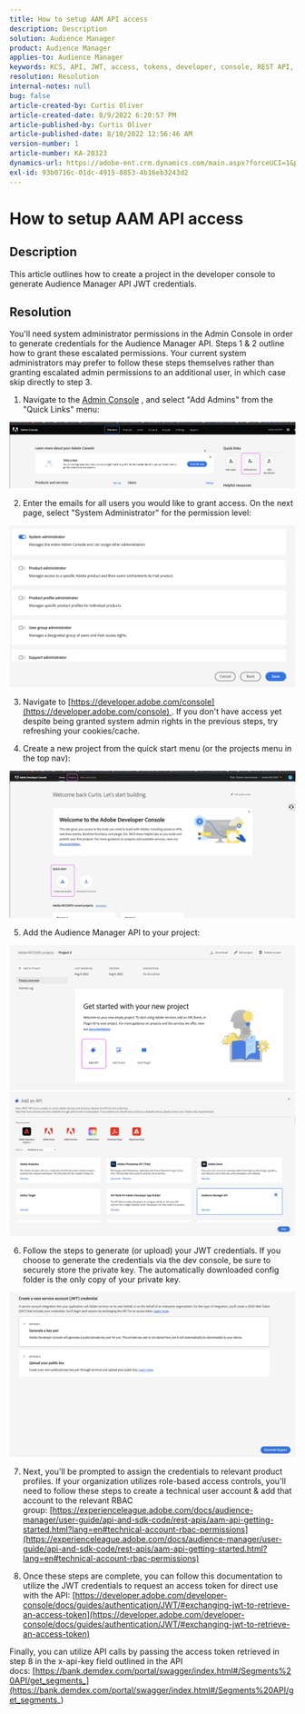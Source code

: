 ```yaml
---
title: How to setup AAM API access
description: Description
solution: Audience Manager
product: Audience Manager
applies-to: Audience Manager
keywords: KCS, API, JWT, access, tokens, developer, console, REST API, REST
resolution: Resolution
internal-notes: null
bug: false
article-created-by: Curtis Oliver
article-created-date: 8/9/2022 6:20:57 PM
article-published-by: Curtis Oliver
article-published-date: 8/10/2022 12:56:46 AM
version-number: 1
article-number: KA-20323
dynamics-url: https://adobe-ent.crm.dynamics.com/main.aspx?forceUCI=1&pagetype=entityrecord&etn=knowledgearticle&id=5670c6fc-0f18-ed11-b83e-0022480868ff
exl-id: 93b0716c-01dc-4915-8853-4b16eb3243d2
---
```

# How to setup AAM API access

## Description


This article outlines how to create a project in the developer console to generate Audience Manager API JWT credentials.


## Resolution


You'll need system administrator permissions in the Admin Console in order to generate credentials for the Audience Manager API. Steps 1 & 2 outline how to grant these escalated permissions. Your current system administrators may prefer to follow these steps themselves rather than granting escalated admin permissions to an additional user, in which case skip directly to step 3.

1) Navigate to the [Admin Console](https://adminconsole.adobe.com/) , and select "Add Admins" from the "Quick Links" menu:

![](assets/27c759f0-4418-ed11-b83e-0022480868ff.png)

2) Enter the emails for all users you would like to grant access. On the next page, select "System Administrator" for the permission level:

![](assets/4eaf764b-4518-ed11-b83e-0022480868ff.png)

3) Navigate to [https://developer.adobe.com/console](https://developer.adobe.com/console) . If you don't have access yet despite being granted system admin rights in the previous steps, try refreshing your cookies/cache.

4) Create a new project from the quick start menu (or the projects menu in the top nav):

![](assets/363a9d79-1418-ed11-b83e-0022480868ff.png)

5) Add the Audience Manager API to your project:

![](assets/a06e1ebd-1418-ed11-b83e-0022480868ff.png)
![](assets/26768505-1518-ed11-b83e-0022480868ff.png)

6) Follow the steps to generate (or upload) your JWT credentials. If you choose to generate the credentials via the dev console, be sure to securely store the private key. The automatically downloaded config folder is the only copy of your private key. 

![](assets/d7e73a64-1518-ed11-b83e-0022480868ff.png)

7) Next, you'll be prompted to assign the credentials to relevant product profiles. If your organization utilizes role-based access controls, you'll need to follow these steps to create a technical user account & add that account to the relevant RBAC group: [https://experienceleague.adobe.com/docs/audience-manager/user-guide/api-and-sdk-code/rest-apis/aam-api-getting-started.html?lang=en#technical-account-rbac-permissions](https://experienceleague.adobe.com/docs/audience-manager/user-guide/api-and-sdk-code/rest-apis/aam-api-getting-started.html?lang=en#technical-account-rbac-permissions)

8) Once these steps are complete, you can follow this documentation to utilize the JWT credentials to request an access token for direct use with the API: [https://developer.adobe.com/developer-console/docs/guides/authentication/JWT/#exchanging-jwt-to-retrieve-an-access-token](https://developer.adobe.com/developer-console/docs/guides/authentication/JWT/#exchanging-jwt-to-retrieve-an-access-token)

Finally, you can utilize API calls by passing the access token retrieved in step 8 in the x-api-key field outlined in the API docs: [https://bank.demdex.com/portal/swagger/index.html#/Segments%20API/get_segments_](https://bank.demdex.com/portal/swagger/index.html#/Segments%20API/get_segments_)
